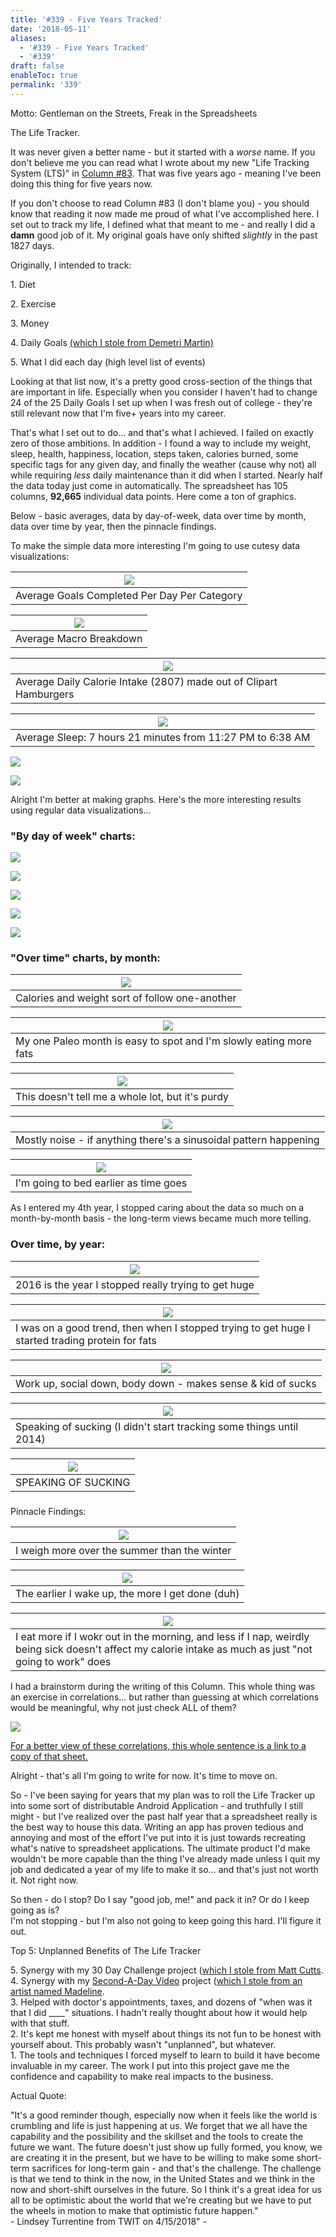 ```yaml
---
title: '#339 - Five Years Tracked'
date: '2018-05-11'
aliases:
  - '#339 - Five Years Tracked'
  - '#339'
draft: false
enableToc: true
permalink: '339'
---
```


Motto: Gentleman on the Streets, Freak in the Spreadsheets

  
The Life Tracker.

  
It was never given a better name - but it started with a _worse_ name. If you don't believe me you can read what I wrote about my new "Life Tracking System (LTS)" in [Column #83](http://www.aarongilly.com/83). That was five years ago - meaning I've been doing this thing for five years now.

  
If you don't choose to read Column #83 (I don't blame you) - you should know that reading it now made me proud of what I've accomplished here. I set out to track my life, I defined what that meant to me - and really I did a **damn** good job of it. My original goals have only shifted _slightly_ in the past 1827 days.   
  
Originally, I intended to track:

1\. Diet

2\. Exercise

3\. Money

4\. Daily Goals [(which I stole from Demetri Martin)](https://www.youtube.com/watch?v=4qkkQIzQ4VI)

5\. What I did each day (high level list of events)  
  
Looking at that list now, it's a pretty good cross-section of the things that are important in life. Especially when you consider I haven't had to change 24 of the 25 Daily Goals I set up when I was fresh out of college - they're still relevant now that I'm five+ years into my career.  
  
That's what I set out to do... and that's what I achieved. I failed on exactly zero of those ambitions. In addition - I found a way to include my weight, sleep, health, happiness, location, steps taken, calories burned, some specific tags for any given day, and finally the weather (cause why not) all while requiring _less_ daily maintenance than it did when I started. Nearly half the data today just come in automatically. The spreadsheet has 105 columns, **92,665** individual data points. Here come a ton of graphics.  
  
Below - basic averages, data by day-of-week, data over time by month, data over time by year, then the pinnacle findings.  
  
To make the simple data more interesting I'm going to use cutesy data visualizations:  

| [![](assets/339-1.png)](https://3.bp.blogspot.com/-MjO8CsOqAAw/WuZx0jKKKUI/AAAAAAAC9jU/itPw1UjH-NEt1uHWi2-VG30IMm-XEOpxACLcBGAs/s1600/%2523339%2B-%2BGoals.PNG) |
| ------------------------------------------------------------------------------------------------------------------------------------------------------------------------------------------------------------------------------------------------------------------------------------ |
| Average Goals Completed Per Day Per Category                                                                                                                                                                                                                                         |

  
| [![](assets/339-2.png)](https://2.bp.blogspot.com/-KFBz6DoOaxs/WuVQxNS25RI/AAAAAAAC9ZE/bbU-wSnHVOonavURcpOy2VR2ADoV9qAnACLcBGAs/s1600/%2523339%2B-%2BMacros.png) |
| -------------------------------------------------------------------------------------------------------------------------------------------------------------------------------------------------------------------------------------------------------------------------------------- |
| Average Macro Breakdown                                                                                                                                                                                                                                                                |

| [![](assets/339-3.png)](https://4.bp.blogspot.com/-2FMU9x1C60c/WuVUXyL4IxI/AAAAAAAC9ZU/5Yngq-NNrTkb-g4G6wR3asTJe92rxUUmwCLcBGAs/s1600/%2523339%2B-%2BCalories.png) |
| ------------------------------------------------------------------------------------------------------------------------------------------------------------------------------------------------------------------------------------------------------------------------------------------ |
| Average Daily Calorie Intake (2807) made out of Clipart Hamburgers                                                                                                                                                                                                                         |

| [![](assets/339-4.png)](https://3.bp.blogspot.com/-qbyhYW5pHms/WuVcWGHI6AI/AAAAAAAC9Zs/HNT-HTFZNnUaTh4N3d2DRVLgQxI7ezcggCLcBGAs/s1600/%2523339%2B-%2BSleep.png) |
| ------------------------------------------------------------------------------------------------------------------------------------------------------------------------------------------------------------------------------------------------------------------------------------ |
| Average Sleep: 7 hours 21 minutes from 11:27 PM to 6:38 AM                                                                                                                                                                                                                           |

[![](assets/339-5.png)](https://4.bp.blogspot.com/-NO0KSChQFS4/WuZzvBz%5FxTI/AAAAAAAC9jk/RcEvMJKPIuolHmju90QdgEEGSFOs2-0SwCLcBGAs/s1600/%2523339%2B-%2BTravel.PNG)

[![](assets/339-6.png)](https://2.bp.blogspot.com/-gygKVR%5Fft7c/WuZ3GBwthtI/AAAAAAAC9j0/a-6Uq0zdPRolzvO6f4YYgeEviwUVKVLWQCLcBGAs/s1600/%2523339%2B-%2BExercise.PNG)

  
Alright I'm better at making graphs. Here's the more interesting results using regular data visualizations...  

#### 

### "By day of week" charts:

[![](assets/339-7.png)](https://3.bp.blogspot.com/-QNsQyLEigs8/WuZ9wM2Wu8I/AAAAAAAC9kk/Sij-jhTwfbk45-h4ED0%5F-uOhiQHrNpLtQCLcBGAs/s1600/chart%2B%252818%2529.png)

  
[![](assets/339-8.png)](https://1.bp.blogspot.com/-HimHjurNbyY/WuZ9eLMGT5I/AAAAAAAC9kI/AWt14F-uE4Ajrqd1Hk7TteFmNsa7x5eZwCLcBGAs/s1600/chart%2B%252813%2529.png)

  
[![](assets/339-9.png)](https://1.bp.blogspot.com/-8XOh9Td0Ad0/WuZ9eG4ILUI/AAAAAAAC9kM/JbxhF4IRvi4QqucJ1nCIMiuwI-zwdrBkQCLcBGAs/s1600/chart%2B%252814%2529.png)

  
[![](assets/339-10.png)](https://4.bp.blogspot.com/-eYqHAkLoVmA/WuZ9epS79nI/AAAAAAAC9kQ/Fm1aq3r6-mcX3Zm2FBzcWlgUikPQLCphACLcBGAs/s1600/chart%2B%252815%2529.png)

  
[![](assets/339-11.png)](https://4.bp.blogspot.com/-iGSPJWk2ivU/WuZ9fFmMwsI/AAAAAAAC9kU/6YuflzmaF7IFb3IAZtlooUSRaZb6OtUrQCLcBGAs/s1600/chart%2B%252816%2529.png)

### "Over time" charts, by month:

| [![](assets/339-12.png)](https://3.bp.blogspot.com/-M3PMqQFVy8c/WuaNZiQKW9I/AAAAAAAC9lY/HIlzieCyA%5Fw7RsJTbCiB0NnyPM0KAaDUgCLcBGAs/s1600/chart%2B%252817%2529.png) |
| -------------------------------------------------------------------------------------------------------------------------------------------------------------------------------------------------------------------------------------------------------------------------------------- |
| Calories and weight sort of follow one-another                                                                                                                                                                                                                                         |

| [![](assets/339-13.png)](https://2.bp.blogspot.com/-yJk10o5Lvdk/WuaNaMNmCiI/AAAAAAAC9lk/uEDTnamq6NYkXwdKvBV3-aRRc1HFnj2AQCLcBGAs/s1600/chart%2B%252821%2529.png) |
| ------------------------------------------------------------------------------------------------------------------------------------------------------------------------------------------------------------------------------------------------------------------------------------ |
| My one Paleo month is easy to spot and I'm slowly eating more fats                                                                                                                                                                                                                   |

  
| [![](assets/339-14.png)](https://3.bp.blogspot.com/-iWDi4B8zEuA/WuaNZlBM2II/AAAAAAAC9lc/uPgwePMVM38YmMo78hSRZ--QcGZTupeFwCLcBGAs/s1600/chart%2B%252819%2529.png) |
| ------------------------------------------------------------------------------------------------------------------------------------------------------------------------------------------------------------------------------------------------------------------------------------ |
| This doesn't tell me a whole lot, but it's purdy                                                                                                                                                                                                                                     |

  
| [![](assets/339-15.png)](https://1.bp.blogspot.com/-H6BPqXBaAqU/WuaNZmf02%5FI/AAAAAAAC9lg/VNwvowp1gsI7AuqGbdURd4K2cJQ770%5FDgCLcBGAs/s1600/chart%2B%252820%2529.png) |
| ---------------------------------------------------------------------------------------------------------------------------------------------------------------------------------------------------------------------------------------------------------------------------------------- |
| Mostly noise - if anything there's a sinusoidal pattern happening                                                                                                                                                                                                                        |
  
  
| [![](assets/339-16.png)](https://2.bp.blogspot.com/-69hg9%5FKrvho/WuaNaTdQ1YI/AAAAAAAC9lo/3jCSMd%5FAZKgVFfZ5dKIBMgatWfzqL9--wCLcBGAs/s1600/chart%2B%252822%2529.png) |
| ---------------------------------------------------------------------------------------------------------------------------------------------------------------------------------------------------------------------------------------------------------------------------------------- |
| I'm going to bed earlier as time goes                                                                                                                                                                                                                                                    |

As I entered my 4th year, I stopped caring about the data so much on a month-by-month basis - the long-term views became much more telling.  

### Over time, by year:

| [![](assets/339-17.png)](https://1.bp.blogspot.com/-ljdS3wOfxdI/WuaPqLajWQI/AAAAAAAC9mY/XE-obfejdOss8lDPT4M5xW9T4qpiDrjJQCLcBGAs/s1600/chart%2B%252823%2529.png) |
| ------------------------------------------------------------------------------------------------------------------------------------------------------------------------------------------------------------------------------------------------------------------------------------ |
| 2016 is the year I stopped really trying to get huge                                                                                                                                                                                                                                 |

  
| [![](assets/339-18.png)](https://2.bp.blogspot.com/-W15%5FK9aieJ8/WuaPqBxc%5FII/AAAAAAAC9mQ/F8ZZkI8zEUMvn-zWtWEMK9yUZ-o9rz5cACLcBGAs/s1600/chart%2B%252824%2529.png) |
| ---------------------------------------------------------------------------------------------------------------------------------------------------------------------------------------------------------------------------------------------------------------------------------------- |
| I was on a good trend, then when I stopped trying to get huge I started trading protein for fats                                                                                                                                                                                         |

  
| [![](assets/339-19.png)](https://3.bp.blogspot.com/-UI3-9IBq1es/WuaPrCDGaZI/AAAAAAAC9mg/Dt4Z%5F1Ov4NUv0ii2LFXl-T1hhhTk-MprwCLcBGAs/s1600/chart%2B%252827%2529.png) |
| -------------------------------------------------------------------------------------------------------------------------------------------------------------------------------------------------------------------------------------------------------------------------------------- |
| Work up, social down, body down - makes sense & kid of sucks                                                                                                                                                                                                                           |

| [![](assets/339-20.png)](https://2.bp.blogspot.com/-noeZpXhz0a4/WuaPqyfD2yI/AAAAAAAC9mc/i4TdYcmDv0k-sqSW2p%5FGONuvKpv8WdfjwCLcBGAs/s1600/chart%2B%252826%2529.png) |
| -------------------------------------------------------------------------------------------------------------------------------------------------------------------------------------------------------------------------------------------------------------------------------------- |
| Speaking of sucking (I didn't start tracking some things until 2014)                                                                                                                                                                                                                   |

| [![](assets/339-21.png)](https://4.bp.blogspot.com/-qyjXjDMXj6Q/WuaPqMY1lXI/AAAAAAAC9mU/ty4wYkaafkYRGTofCuvc9jQgBy%5FD34A7wCLcBGAs/s1600/chart%2B%252825%2529.png) |
| -------------------------------------------------------------------------------------------------------------------------------------------------------------------------------------------------------------------------------------------------------------------------------------- |
| SPEAKING OF SUCKING                                                                                                                                                                                                                                                                    |

###   
Pinnacle Findings:

  
| [![](assets/339-22.png)](https://4.bp.blogspot.com/-SYnlqfMY7ls/WvYmVxbR%5F1I/AAAAAAAC-XA/W3CzNk63fD0V9HcP5XoOgi0rgba%5FjVZAwCLcBGAs/s1600/chart%2B%252828%2529.png) |
| ---------------------------------------------------------------------------------------------------------------------------------------------------------------------------------------------------------------------------------------------------------------------------------------- |
| I weigh more over the summer than the winter                                                                                                                                                                                                                                             |

  
| [![](assets/339-23.png)](https://2.bp.blogspot.com/-dlmTIY-O9C0/WvYmWFXeeMI/AAAAAAAC-XI/IMVAPdh9HLI09E696eWRyEX3-F5ESCKRwCLcBGAs/s1600/chart%2B%252830%2529.png) |
| ------------------------------------------------------------------------------------------------------------------------------------------------------------------------------------------------------------------------------------------------------------------------------------ |
| The earlier I wake up, the more I get done (duh)                                                                                                                                                                                                                                     |

  
| [![](assets/339-24.png)](https://1.bp.blogspot.com/-IxdLy8OOB8o/WvYmItw9JlI/AAAAAAAC-W0/cRdmZZepeUApy3RBUvyjk1AmA8ltBoNSgCLcBGAs/s1600/chart%2B%252832%2529.png) |
| ------------------------------------------------------------------------------------------------------------------------------------------------------------------------------------------------------------------------------------------------------------------------------------ |
| I eat more if I wokr out in the morning, and less if I nap, weirdly being sick doesn't affect my calorie intake as much as just "not going to work" does                                                                                                                             |

  
I had a brainstorm during the writing of this Column. This whole thing was an exercise in correlations... but rather than guessing at which correlations would be meaningful, why not just check ALL of them?  
  
[![](assets/339-25.png)](https://2.bp.blogspot.com/-%5F5qMJ49fCFA/WvZqM96KDnI/AAAAAAAC-Zs/4eUbnepH8PA2AcxFUoCRNwr15080E0U5ACLcBGAs/s1600/%2523339%2B-%2BCorrelations%2BMinus%2BPerfect%2BOnes.PNG)

  
[For a better view of these correlations, this whole sentence is a link to a copy of that sheet.](https://docs.google.com/spreadsheets/d/14VlwDM2RKpTpiijtwnvocSZxvvZGS6zKhWGbwseqhOs/edit?usp=sharing)  
  
Alright - that's all I'm going to write for now. It's time to move on.  
  
So - I've been saying for years that my plan was to roll the Life Tracker up into some sort of distributable Android Application - and truthfully I still might - but I've realized over the past half year that a spreadsheet really is the best way to house this data. Writing an app has proven tedious and annoying and most of the effort I've put into it is just towards recreating what's native to spreadsheet applications. The ultimate product I'd make wouldn't be more capable than the thing I've already made unless I quit my job and dedicated a year of my life to make it so... and that's just not worth it. Not right now.  
  
So then - do I stop? Do I say "good job, me!" and pack it in? Or do I keep going as is?  
I'm not stopping - but I'm also not going to keep going this hard. I'll figure it out.

  
Top 5: Unplanned Benefits of The Life Tracker

5\. Synergy with my 30 Day Challenge project ([which I stole from Matt Cutts](https://www.ted.com/talks/matt%5Fcutts%5Ftry%5Fsomething%5Fnew%5Ffor%5F30%5Fdays).  
4\. Synergy with my [Second-A-Day Video](https://www.youtube.com/watch?v=8%5FAwZQKjplc&list=PLmlnPk8L9dSJM8HcSDsRFcjrVAGOUfPuw) project ([which I stole from an artist named Madeline](https://www.huffingtonpost.com/2012/01/17/this-is-what-madeline-did-video-2011%5Fn%5F1210813.html).  
3\. Helped with doctor's appointments, taxes, and dozens of "when was it that I did \_\_\_\_" situations. I hadn't really thought about how it would help with that stuff.  
2\. It's kept me honest with myself about things its not fun to be honest with yourself about. This probably wasn't "unplanned", but whatever.  
1\. The tools and techniques I forced myself to learn to build it have become invaluable in my career. The work I put into this project gave me the confidence and capability to make real impacts to the business.

  
Actual Quote:

"It's a good reminder though, especially now when it feels like the world is crumbling and life is just happening at us. We forget that we all have the capability and the possibility and the skillset and the tools to create the future we want. The future doesn't just show up fully formed, you know, we are creating it in the present, but we have to be willing to make some short-term sacrifices for long-term gain - and that's the challenge. The challenge is that we tend to think in the now, in the United States and we think in the now and short-shift ourselves in the future. So I think it's a great idea for us all to be optimistic about the world that we're creating but we have to put the wheels in motion to make that optimistic future happen."  
\- Lindsey Turrentine from TWIT on 4/15/2018" -
